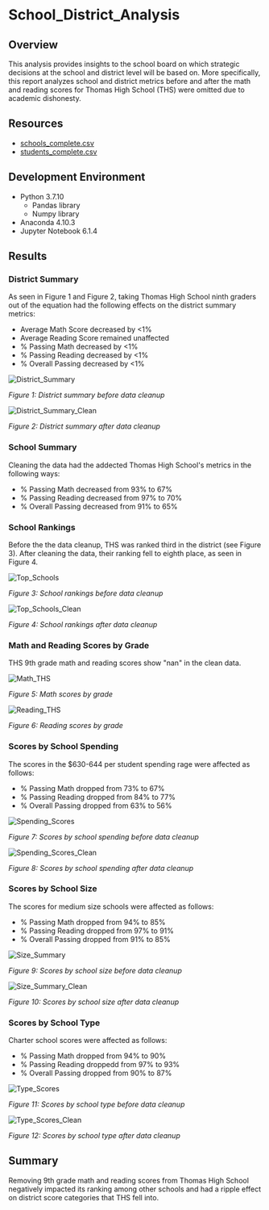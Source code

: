 # School_District_Analysis

## Overview

This analysis provides insights to the school board on which strategic decisions at the school and district level will be based on. More specifically, this report analyzes school and district metrics before and after the math and reading scores for Thomas High School (THS) were omitted due to academic dishonesty.

## Resources

* [schools_complete.csv](Resources/schools_complete.csv)
* [students_complete.csv](Resources/students_complete.csv)

## Development Environment

* Python 3.7.10
  * Pandas library
  * Numpy library
* Anaconda 4.10.3
* Jupyter Notebook 6.1.4

## Results

### District Summary

As seen in Figure 1 and Figure 2, taking Thomas High School ninth graders out of the equation had the following effects on the district summary metrics:

* Average Math Score decreased by <1%
* Average Reading Score remained unaffected
* % Passing Math decreased by <1%
* % Passing Reading decreased by <1%
* % Overall Passing decreased by <1%

![District_Summary](Resources/District_Summary.png)

*Figure 1: District summary before data cleanup*


![District_Summary_Clean](Resources/District_Summary_Clean.png)

*Figure 2: District summary after data cleanup*

### School Summary

Cleaning the data had the addected Thomas High School's metrics in the following ways:

* % Passing Math decreased from 93% to 67%
* % Passing Reading decreased from 97% to 70%
* % Overall Passing decreased from 91% to 65%

### School Rankings

Before the the data cleanup, THS was ranked third in the district (see Figure 3). After cleaning the data, their ranking fell to eighth place, as seen in Figure 4.

![Top_Schools](Resources/Top_Schools.png)

*Figure 3: School rankings before data cleanup*


![Top_Schools_Clean](Resources/Top_Schools_Clean.png)

*Figure 4: School rankings after data cleanup*


### Math and Reading Scores by Grade

THS 9th grade math and reading scores show "nan" in the clean data.

![Math_THS](Resources/Math_THS.png)

*Figure 5: Math scores by grade*


![Reading_THS](Resources/Reading_THS.png)

*Figure 6: Reading scores by grade*

### Scores by School Spending

The scores in the $630-644 per student spending rage were affected as follows:

* % Passing Math dropped from 73% to 67%
* % Passing Reading dropped from 84% to 77%
* % Overall Passing dropped from 63% to 56%

![Spending_Scores](Resources/Spending_Scores.png)

*Figure 7: Scores by school spending before data cleanup*


![Spending_Scores_Clean](Resources/Spending_Scores_Clean.png)

*Figure 8: Scores by school spending after data cleanup*

### Scores by School Size

The scores for medium size schools were affected as follows:

* % Passing Math dropped from 94% to 85%
* % Passing Reading dropped from 97% to 91%
* % Overall Passing dropped from 91% to 85%

![Size_Summary](Resources/Size_Summary.png)

*Figure 9: Scores by school size before data cleanup*


![Size_Summary_Clean](Resources/Size_Summary_Clean.png)

*Figure 10: Scores by school size after data cleanup*

### Scores by School Type

Charter school scores were affected as follows:

* % Passing Math dropped from 94% to 90%
* % Passing Reading droppedd from 97% to 93%
* % Overall Passing dropped from 90% to 87%

![Type_Scores](Resources/Type_Scores.png)

*Figure 11: Scores by school type before data cleanup*


![Type_Scores_Clean](Resources/Type_Scores_Clean.png)

*Figure 12: Scores by school type after data cleanup*

## Summary

Removing 9th grade math and reading scores from Thomas High School negatively impacted its ranking among other schools and had a ripple effect on district score categories that THS fell into.
